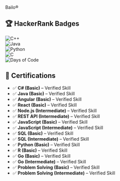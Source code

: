 
Bailo®  

## 🏆 HackerRank Badges  
![C++](https://img.shields.io/badge/CPP-blue)  
![Java](https://img.shields.io/badge/Java-red)  
![Python](https://img.shields.io/badge/Python-yellow)  
![C](https://img.shields.io/badge/C-00599C)  
![Days of Code](https://img.shields.io/badge/Days%20of%20Code-green)

## 📜 Certifications  

- ✅ **C# (Basic)** – Verified Skill  
- ✅ **Java (Basic)** – Verified Skill  
- ✅ **Angular (Basic)** – Verified Skill  
- ✅ **React (Basic)** – Verified Skill  
- ✅ **Node.js (Intermediate)** – Verified Skill  
- ✅ **REST API (Intermediate)** – Verified Skill  
- ✅ **JavaScript (Basic)** – Verified Skill  
- ✅ **JavaScript (Intermediate)** – Verified Skill  
- ✅ **SQL (Basic)** – Verified Skill  
- ✅ **SQL (Intermediate)** – Verified Skill  
- ✅ **Python (Basic)** – Verified Skill  
- ✅ **R (Basic)** – Verified Skill  
- ✅ **Go (Basic)** – Verified Skill  
- ✅ **Go (Intermediate)** – Verified Skill  
- ✅ **Problem Solving (Basic)** – Verified Skill  
- ✅ **Problem Solving (Intermediate)** – Verified Skill  

